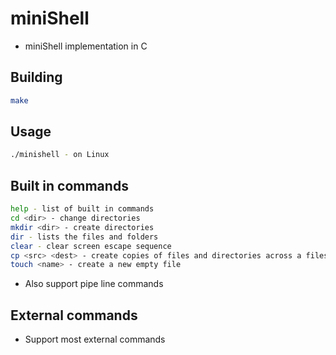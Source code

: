 # miniShell
* miniShell implementation in C

## Building
```bash
make
```

## Usage
```bash
./minishell - on Linux
```

## Built in commands
```bash
help - list of built in commands
cd <dir> - change directories
mkdir <dir> - create directories
dir - lists the files and folders
clear - clear screen escape sequence
cp <src> <dest> - create copies of files and directories across a filesystem
touch <name> - create a new empty file
```

* Also support pipe line commands

## External commands
* Support most external commands
